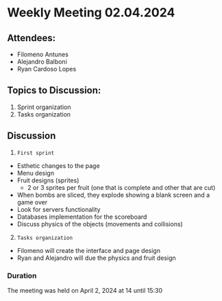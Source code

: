 # Weekly Meeting 02.04.2024

## Attendees:
- Filomeno Antunes
- Alejandro Balboni
- Ryan Cardoso Lopes

## Topics to Discussion:

1. Sprint organization
2. Tasks organization


## Discussion
1. `First sprint`
- Esthetic changes to the page 
- Menu design
- Fruit designs (sprites)
  * 2 or 3 sprites per fruit (one that is complete and other that are cut)
- When bombs are sliced, they explode showing a blank screen and a game over
- Look for servers functionality
- Databases implementation for the scoreboard
- Discuss physics of the objects (movements and collisions) 

2. `Tasks organization`
- Filomeno will create the interface and page design
- Ryan and Alejandro will due the physics and fruit design

### Duration
The meeting was held on April 2, 2024 at 14 until 15:30